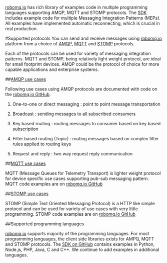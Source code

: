 [robomq.io](http://www.robomq.io) has rich library of examples code in multiple programming languages supporting AMQP, MQTT and STOMP protocols. The [SDK](https://github.com/robomq/robomq.io/tree/master/sdk) includes example code for multiple Messaging Integration Patterns (MEPs). All examples have implemented automatic reconnecting, which is crucial in real production.  

#Supported protocols
You can send and receive messages using [robomq.io](http://www.robomq.io) platform from a choice of [AMQP](http://www.amqp.org/), [MQTT](http://mqtt.org/) and [STOMP](https://stomp.github.io/) protocols.
	 
Each of the protocols can be used for variety of messaging integration patterns. MQTT and STOMP, being relatively light weight protocol, are ideal for small footprint devices. AMQP could be the protocol of choice for more capable applications and enterprise systems. 
	
##[AMQP use cases](https://github.com/robomq/robomq.io/tree/master/sdk/AMQP)

Following use cases using AMQP protocols are documented with code on the [robomq.io GitHub](https://github.com/robomq/robomq.io/tree/master/sdk/AMQP).  

1. One-to-one or direct messaging : point to point message transportation

2. Broadcast : sending messages to all subscribed consumers

3. Key based routing : routing messages to consumer based on key based subscription 

4. Filter based routing (Topic) : routing messages based on complex filter rules applied to routing keys 

5. Request and reply : two way request reply communication


##[MQTT use cases](https://github.com/robomq/robomq.io/tree/master/sdk/MQTT)

MQTT (Message Queues for Telemetry Transport) is lighter weight protocol for device specific use cases supporting pub-sub messaging pattern. MQTT code examples are on [robomq.io GitHub](https://github.com/robomq/robomq.io/tree/master/sdk/MQTT)

##[STOMP use cases](https://github.com/robomq/robomq.io/tree/master/sdk/STOMP)

STOMP (Simple Text Oriented Messaging Protocol) is a HTTP like simple protocol and can be used for variety of use cases with very little programming. STOMP code examples are on [robomq.io GitHub](https://github.com/robomq/robomq.io/tree/master/sdk/STOMP)

##Supported programming languages

[robomq.io](http://www.robomq.io)  supports majority of the programming languages. For most programming languages, the client side libraries exists for AMPQ, MQTT and STOMP protocols. The [SDK on GitHub](https://github.com/robomq/robomq.io/tree/master/sdk) contains examples in Python, Node.js, PHP, Java, C and C++. We continue to add examples in additional languages.  